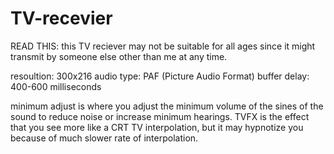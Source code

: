 # TV-recevier

READ THIS: this TV reciever may not be suitable for all ages since it might transmit by someone else other than me at any time.

resoultion: 300x216
audio type: PAF (Picture Audio Format)
buffer delay: 400-600 milliseconds

minimum adjust is where you adjust the minimum volume of the sines of the sound to reduce noise or increase minimum hearings.
TVFX is the effect that you see more like a CRT TV interpolation, but it may hypnotize you because of much slower rate of interpolation.
